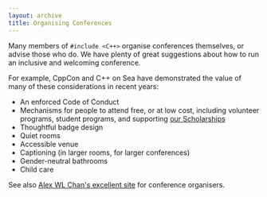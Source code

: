 ```yaml
---
layout: archive
title: Organising Conferences
---
```


Many members of `#include <C++>` organise conferences themselves, or advise those who do. We have plenty of great suggestions about how to run an inclusive and welcoming conference.

For example, CppCon and C++ on Sea have demonstrated the value of many of these considerations in recent years:

* An enforced Code of Conduct
* Mechanisms for people to attend free, or at low cost, including volunteer programs, student programs, and supporting [our Scholarships](/conferences/scholarships)
* Thoughtful badge design
* Quiet rooms
* Accessible venue
* Captioning (in larger rooms, for larger conferences)
* Gender-neutral bathrooms
* Child care

<!--

* A variety of formats: keynotes and breakouts, but also panels, lightning talks, receptions, parties, games and quizzes, exhibition hall, poster presentations, podcasts being recorded on site with a live audience, silly things like powerpoint karaoke, tours and field trips, workshops, open sessions in soft spaces like couches and coffee tables instead of conference rooms
* Content on nontechnical yet related material like "how do you learn these things?" Or "how can I become a trainer/speaker/writer on this topic?" On relevant management issues, people issues, etc.
* A location that is safe and welcoming. If I am at a session in the evening, am I ok as a woman walking alone back to the hotel? What about in the daytime? Also, there should be restaurants and grocery stores within easy walking distance of the venues and the conference hotels. Popping out to buy some food for my room (or continuing a conversation with some other people over dinner) should be easy and natural and not require renting a car or taking cabs. Information about the local transit system (can I take a subway from the airport?) and local attractions should be on the website or in a "welcome, attendees" email. 

-->

See also [Alex WL Chan's excellent site](https://alexwlchan.net/ideas-for-inclusive-events/short-version/) for conference organisers.
